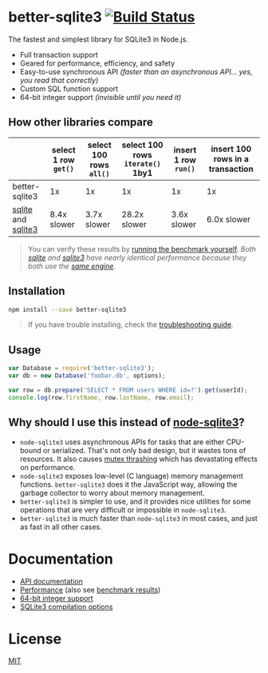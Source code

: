 # better-sqlite3 [![Build Status](https://travis-ci.org/JoshuaWise/better-sqlite3.svg?branch=master)](https://travis-ci.org/JoshuaWise/better-sqlite3)

The fastest and simplest library for SQLite3 in Node.js.

- Full transaction support
- Geared for performance, efficiency, and safety
- Easy-to-use synchronous API *(faster than an asynchronous API... yes, you read that correctly)*
- Custom SQL function support
- 64-bit integer support *(invisible until you need it)*

## How other libraries compare

|   |select 1 row `get()`|select 100 rows `all()`|select 100 rows `iterate()` 1by1|insert 1 row `run()`|insert 100 rows in a transaction|
|---|---|---|---|---|---|
|better-sqlite3|1x|1x|1x|1x|1x|
|[sqlite](https://www.npmjs.com/package/sqlite) and [sqlite3](https://www.npmjs.com/package/sqlite3)|8.4x slower|3.7x slower|28.2x slower|3.6x slower|6.0x slower|

> You can verify these results by [running the benchmark yourself](https://github.com/JoshuaWise/better-sqlite3/wiki/Benchmark).
> *Both [sqlite](https://www.npmjs.com/package/sqlite) and [sqlite3](https://www.npmjs.com/package/sqlite3) have nearly identical performance because they both use the [same engine](https://github.com/mapbox/node-sqlite3).*

## Installation

```bash
npm install --save better-sqlite3
```

> If you have trouble installing, check the [troubleshooting guide](https://github.com/JoshuaWise/better-sqlite3/wiki/Troubleshooting-installation).

## Usage

```js
var Database = require('better-sqlite3');
var db = new Database('foobar.db', options);

var row = db.prepare('SELECT * FROM users WHERE id=?').get(userId);
console.log(row.firstName, row.lastName, row.email);
```

## Why should I use this instead of [node-sqlite3](https://github.com/mapbox/node-sqlite3)?

- `node-sqlite3` uses asynchronous APIs for tasks that are either CPU-bound or serialized. That's not only bad design, but it wastes tons of resources. It also causes [mutex thrashing](https://en.wikipedia.org/wiki/Resource_contention) which has devastating effects on performance.
- `node-sqlite3` exposes low-level (C language) memory management functions. `better-sqlite3` does it the JavaScript way, allowing the garbage collector to worry about memory management.
- `better-sqlite3` is simpler to use, and it provides nice utilities for some operations that are very difficult or impossible in `node-sqlite3`.
- `better-sqlite3` is much faster than `node-sqlite3` in most cases, and just as fast in all other cases.

# Documentation

- [API documentation](https://github.com/JoshuaWise/better-sqlite3/wiki/API)
- [Performance](https://github.com/JoshuaWise/better-sqlite3/wiki/Performance) (also see [benchmark results](https://github.com/JoshuaWise/better-sqlite3/wiki/Benchmark))
- [64-bit integer support](https://github.com/JoshuaWise/better-sqlite3/wiki/64-bit-integer-support)
- [SQLite3 compilation options](https://github.com/JoshuaWise/better-sqlite3/wiki/SQLite3-compilation-options)

# License

[MIT](https://github.com/JoshuaWise/better-sqlite3/blob/master/LICENSE)
